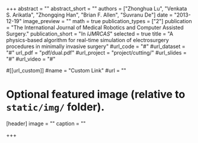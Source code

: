 +++
abstract = ""
abstract_short = ""
authors = ["Zhonghua Lu", "Venkata S. Arikatla", "Zhongqing Han", "Brian F. Allen", "Suvranu De"]
date = "2013-12-19"
image_preview = ""
math = true
publication_types = ["2"]
publication = "The International Journal of Medical Robotics and Computer Assisted Surgery."
publication_short = "In *IJMRCAS*"
selected = true
title = "A physics-based algorithm for real-time simulation of electrosurgery procedures in minimally invasive surgery"
#url_code = "#"
#url_dataset = "#"
url_pdf = "pdf/dual.pdf"
#url_project = "project/cutting/"
#url_slides = "#"
#url_video = "#"

#[[url_custom]]
#name = "Custom Link"
#url = ""

# Optional featured image (relative to `static/img/` folder).
[header]
image = ""
caption = ""

+++

